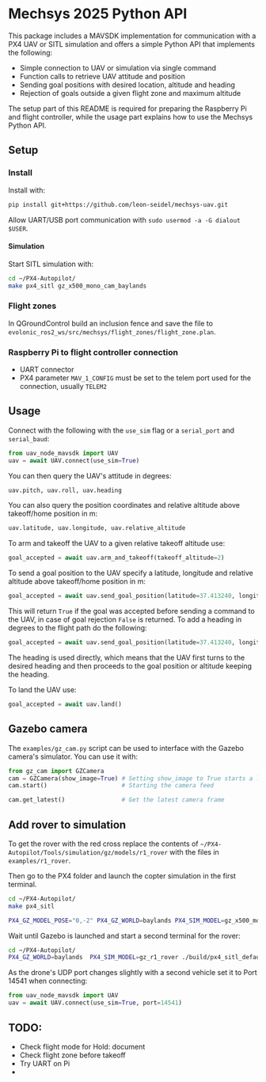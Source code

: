 # Mechsys 2025 Python API
This package includes a MAVSDK implementation for communication with a PX4 UAV or SITL simulation and offers a simple Python API that implements the following:

- Simple connection to UAV or simulation via single command
- Function calls to retrieve UAV attitude and position
- Sending goal positions with desired location, altitude and heading
- Rejection of goals outside a given flight zone and maximum altitude

The setup part of this README is required for preparing the Raspberry Pi and flight controller, while the usage part explains how to use the Mechsys Python API.

## Setup
### Install 
Install with:
```sh
pip install git+https://github.com/leon-seidel/mechsys-uav.git
```

Allow UART/USB port communication with `sudo usermod -a -G dialout $USER`. 

#### Simulation
Start SITL simulation with:
```sh
cd ~/PX4-Autopilot/
make px4_sitl gz_x500_mono_cam_baylands
```

### Flight zones
In QGroundControl build an inclusion fence and save the file to `evolonic_ros2_ws/src/mechsys/flight_zones/flight_zone.plan`.

### Raspberry Pi to flight controller connection
- UART connector
- PX4 parameter `MAV_1_CONFIG` must be set to the telem port used for the connection, usually `TELEM2`


## Usage
Connect with the following with the `use_sim` flag or a `serial_port` and `serial_baud`:
```py
from uav_node_mavsdk import UAV
uav = await UAV.connect(use_sim=True)
```

You can then query the UAV's attitude in degrees:
```py
uav.pitch, uav.roll, uav.heading
```

You can also query the position coordinates and relative altitude above takeoff/home position in m:
```py
uav.latitude, uav.longitude, uav.relative_altitude
```

To arm and takeoff the UAV to a given relative takeoff altitude use:
```py
goal_accepted = await uav.arm_and_takeoff(takeoff_altitude=2)
```

To send a goal position to the UAV specify a latitude, longitude and relative altitude above takeoff/home position in m: 
```py
goal_accepted = await uav.send_goal_position(latitude=37.413240, longitude=-121.999524, relative_altitude=8)
```

This will return `True` if the goal was accepted before sending a command to the UAV, in case of goal rejection `False` is returned. To add a heading in degrees to the flight path do the following:
```py
goal_accepted = await uav.send_goal_position(latitude=37.413240, longitude=-121.999524, relative_altitude=8, heading=11)
```
The heading is used directly, which means that the UAV first turns to the desired heading and then proceeds to the goal position or altitude keeping the heading.

To land the UAV use:
```py
goal_accepted = await uav.land()
```

## Gazebo camera
The `examples/gz_cam.py` script can be used to interface with the Gazebo camera's simulator. You can use it with:
```py
from gz_cam import GZCamera
cam = GZCamera(show_image=True) # Setting show_image to True starts a live view window
cam.start()                     # Starting the camera feed

cam.get_latest()                # Get the latest camera frame
```

## Add rover to simulation
To get the rover with the red cross replace the contents of `~/PX4-Autopilot/Tools/simulation/gz/models/r1_rover` with the files in `examples/r1_rover`.

Then go to the PX4 folder and launch the copter simulation in the first terminal.
```sh
cd ~/PX4-Autopilot/
make px4_sitl

PX4_GZ_MODEL_POSE="0,-2" PX4_GZ_WORLD=baylands PX4_SIM_MODEL=gz_x500_mono_cam_down ./build/px4_sitl_default/bin/px4 -i 1
```

Wait until Gazebo is launched and start a second terminal for the rover:

```sh
cd ~/PX4-Autopilot/
PX4_GZ_WORLD=baylands  PX4_SIM_MODEL=gz_r1_rover ./build/px4_sitl_default/bin/px4 -i 2
```

As the drone's UDP port changes slightly with a second vehicle set it to Port 14541 when connecting:
```py
from uav_node_mavsdk import UAV
uav = await UAV.connect(use_sim=True, port=14541)
```

## TODO:
- Check flight mode for Hold: document
- Check flight zone before takeoff
- Try UART on Pi
- 
